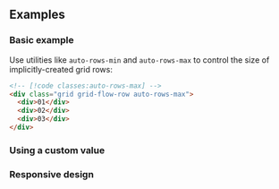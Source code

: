 <ApiTable
  rows=
/>

## Examples

### Basic example

Use utilities like `auto-rows-min` and `auto-rows-max` to control the size of implicitly-created grid rows:

```html
<!-- [!code classes:auto-rows-max] -->
<div class="grid grid-flow-row auto-rows-max">
  <div>01</div>
  <div>02</div>
  <div>03</div>
</div>
```

### Using a custom value

### Responsive design